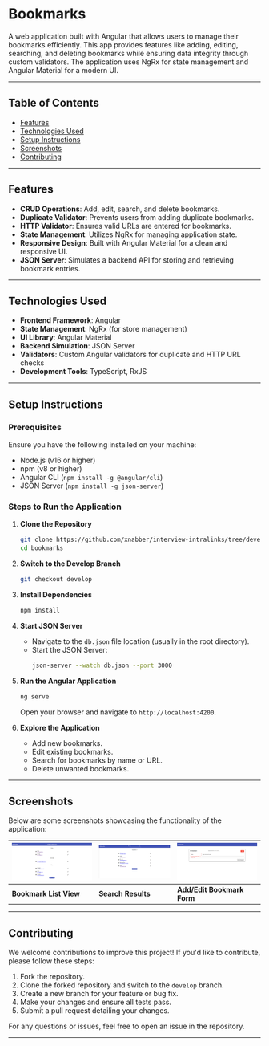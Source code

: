 # Bookmarks

A web application built with Angular that allows users to manage their bookmarks efficiently. This app provides features like adding, editing, searching, and deleting bookmarks while ensuring data integrity through custom validators. The application uses NgRx for state management and Angular Material for a modern UI.

---

## Table of Contents

- [Features](#features)
- [Technologies Used](#technologies-used)
- [Setup Instructions](#setup-instructions)
- [Screenshots](#screenshots)
- [Contributing](#contributing)

---

## Features

- **CRUD Operations**: Add, edit, search, and delete bookmarks.
- **Duplicate Validator**: Prevents users from adding duplicate bookmarks.
- **HTTP Validator**: Ensures valid URLs are entered for bookmarks.
- **State Management**: Utilizes NgRx for managing application state.
- **Responsive Design**: Built with Angular Material for a clean and responsive UI.
- **JSON Server**: Simulates a backend API for storing and retrieving bookmark entries.

---

## Technologies Used

- **Frontend Framework**: Angular
- **State Management**: NgRx (for store management)
- **UI Library**: Angular Material
- **Backend Simulation**: JSON Server
- **Validators**: Custom Angular validators for duplicate and HTTP URL checks
- **Development Tools**: TypeScript, RxJS

---

## Setup Instructions

### Prerequisites

Ensure you have the following installed on your machine:

- Node.js (v16 or higher)
- npm (v8 or higher)
- Angular CLI (`npm install -g @angular/cli`)
- JSON Server (`npm install -g json-server`)

### Steps to Run the Application

1. **Clone the Repository**
   ```bash
   git clone https://github.com/xnabber/interview-intralinks/tree/develop
   cd bookmarks
   ```

2. **Switch to the Develop Branch**
   ```bash
   git checkout develop
   ```

3. **Install Dependencies**
   ```bash
   npm install
   ```

4. **Start JSON Server**
   - Navigate to the `db.json` file location (usually in the root directory).
   - Start the JSON Server:
     ```bash
     json-server --watch db.json --port 3000
     ```

5. **Run the Angular Application**
   ```bash
   ng serve
   ```
   Open your browser and navigate to `http://localhost:4200`.

6. **Explore the Application**
   - Add new bookmarks.
   - Edit existing bookmarks.
   - Search for bookmarks by name or URL.
   - Delete unwanted bookmarks.

---

## Screenshots

Below are some screenshots showcasing the functionality of the application:

| ![Photo 1](https://github.com/xnabber/interview-intralinks/blob/develop/Bookmarker/photos/photo1.png) | ![Photo 2](https://github.com/xnabber/interview-intralinks/blob/develop/Bookmarker/photos/photo2.png) | ![Photo 3](https://github.com/xnabber/interview-intralinks/blob/develop/Bookmarker/photos/photo3.png) |
|-------------------------------|-------------------------------|-------------------------------|
| **Bookmark List View**        | **Search Results**            | **Add/Edit Bookmark Form**    |

---

## Contributing

We welcome contributions to improve this project! If you'd like to contribute, please follow these steps:

1. Fork the repository.
2. Clone the forked repository and switch to the `develop` branch.
3. Create a new branch for your feature or bug fix.
4. Make your changes and ensure all tests pass.
5. Submit a pull request detailing your changes.

For any questions or issues, feel free to open an issue in the repository.

---

